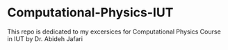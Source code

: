 # Computational-Physics-IUT
This repo is dedicated to my excersices for Computational Physics Course in IUT by Dr. Abideh Jafari
